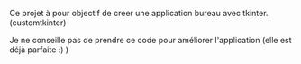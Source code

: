 Ce projet à pour objectif de creer une application bureau avec tkinter. (customtkinter)

Je ne conseille pas de prendre ce code pour améliorer l'application (elle est déjà parfaite :) )
